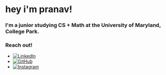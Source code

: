 # hey i'm pranav!
### I'm a junior studying CS + Math at the University of Maryland, College Park.
### Reach out!
- [![LinkedIn](https://img.shields.io/badge/-LinkedIn-0A66C2?style=flat&logo=linkedin&logoColor=white)](https://www.linkedin.com/in/pranavpedd/)
- [![GitHub](https://img.shields.io/badge/-GitHub-181717?style=flat&logo=github)](https://github.com/pranavpedd)
- [![Instagram](https://img.shields.io/badge/-Instagram-E4405F?style=flat&logo=instagram&logoColor=white)](https://www.instagram.com/pranavpedd)
